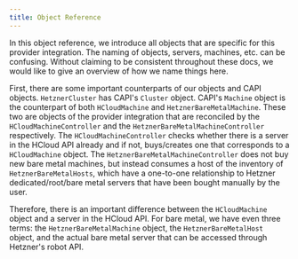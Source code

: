 ```yaml
---
title: Object Reference
---
```


In this object reference, we introduce all objects that are specific for this provider integration. The naming of objects, servers, machines, etc. can be confusing. Without claiming to be consistent throughout these docs, we would like to give an overview of how we name things here.

First, there are some important counterparts of our objects and CAPI objects. `HetznerCluster` has CAPI's `Cluster` object. CAPI's `Machine` object is the counterpart of both `HCloudMachine` and `HetznerBareMetalMachine`. These two are objects of the provider integration that are reconciled by the `HCloudMachineController` and the `HetznerBareMetalMachineController` respectively. The `HCloudMachineController` checks whether there is a server in the HCloud API already and if not, buys/creates one that corresponds to a `HCloudMachine` object. The `HetznerBareMetalMachineController` does not buy new bare metal machines, but instead consumes a host of the inventory of `HetznerBareMetalHosts`, which have a one-to-one relationship to Hetzner dedicated/root/bare metal servers that have been bought manually by the user.

Therefore, there is an important difference between the `HCloudMachine` object and a server in the HCloud API. For bare metal, we have even three terms: the `HetznerBareMetalMachine` object, the `HetznerBareMetalHost` object, and the actual bare metal server that can be accessed through Hetzner's robot API.
